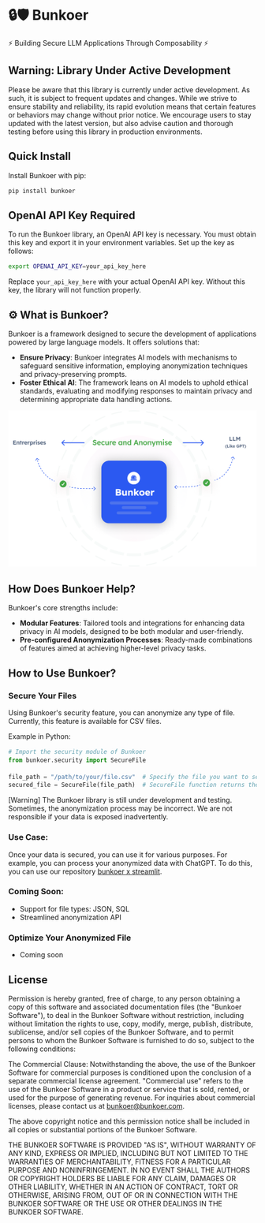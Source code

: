 
# 🔒🛡️ Bunkoer

⚡ Building Secure LLM Applications Through Composability ⚡

## Warning: Library Under Active Development

Please be aware that this library is currently under active development. As such, it is subject to frequent updates and changes. While we strive to ensure stability and reliability, its rapid evolution means that certain features or behaviors may change without prior notice. We encourage users to stay updated with the latest version, but also advise caution and thorough testing before using this library in production environments.

## Quick Install

Install Bunkoer with pip:

```bash
pip install bunkoer
```
## OpenAI API Key Required

To run the Bunkoer library, an OpenAI API key is necessary. You must obtain this key and export it in your environment variables. Set up the key as follows:

```bash
export OPENAI_API_KEY=your_api_key_here
```

Replace `your_api_key_here` with your actual OpenAI API key. Without this key, the library will not function properly.

## ⚙️ What is Bunkoer?

Bunkoer is a framework designed to secure the development of applications powered by large language models. It offers solutions that:

- **Ensure Privacy**: Bunkoer integrates AI models with mechanisms to safeguard sensitive information, employing anonymization techniques and privacy-preserving prompts.
- **Foster Ethical AI**: The framework leans on AI models to uphold ethical standards, evaluating and modifying responses to maintain privacy and determining appropriate data handling actions.

![Schema](images/schema.png)

## How Does Bunkoer Help?

Bunkoer's core strengths include:

- **Modular Features**: Tailored tools and integrations for enhancing data privacy in AI models, designed to be both modular and user-friendly.
- **Pre-configured Anonymization Processes**: Ready-made combinations of features aimed at achieving higher-level privacy tasks.

## How to Use Bunkoer?

### Secure Your Files

Using Bunkoer's security feature, you can anonymize any type of file. Currently, this feature is available for CSV files.

Example in Python:

```python
# Import the security module of Bunkoer
from bunkoer.security import SecureFile 

file_path = "/path/to/your/file.csv"  # Specify the file you want to secure
secured_file = SecureFile(file_path)  # SecureFile function returns the path of the anonymized file
```

[Warning] The Bunkoer library is still under development and testing. Sometimes, the anonymization process may be incorrect. We are not responsible if your data is exposed inadvertently.

### Use Case:

Once your data is secured, you can use it for various purposes. For example, you can process your anonymized data with ChatGPT. To do this, you can use our repository [bunkoer x streamlit](https://github.com/Bunkoer/bunkoer-x-streamlit).

### Coming Soon:

- Support for file types: JSON, SQL
- Streamlined anonymization API

### Optimize Your Anonymized File

- Coming soon

## License

Permission is hereby granted, free of charge, to any person obtaining a copy of this software and associated documentation files (the "Bunkoer Software"), to deal in the Bunkoer Software without restriction, including without limitation the rights to use, copy, modify, merge, publish, distribute, sublicense, and/or sell copies of the Bunkoer Software, and to permit persons to whom the Bunkoer Software is furnished to do so, subject to the following conditions:

The Commercial Clause: Notwithstanding the above, the use of the Bunkoer Software for commercial purposes is conditioned upon the conclusion of a separate commercial license agreement. "Commercial use" refers to the use of the Bunkoer Software in a product or service that is sold, rented, or used for the purpose of generating revenue. For inquiries about commercial licenses, please contact us at bunkoer@bunkoer.com.

The above copyright notice and this permission notice shall be included in all copies or substantial portions of the Bunkoer Software.

THE BUNKOER SOFTWARE IS PROVIDED "AS IS", WITHOUT WARRANTY OF ANY KIND, EXPRESS OR IMPLIED, INCLUDING BUT NOT LIMITED TO THE WARRANTIES OF MERCHANTABILITY, FITNESS FOR A PARTICULAR PURPOSE AND NONINFRINGEMENT. IN NO EVENT SHALL THE AUTHORS OR COPYRIGHT HOLDERS BE LIABLE FOR ANY CLAIM, DAMAGES OR OTHER LIABILITY, WHETHER IN AN ACTION OF CONTRACT, TORT OR OTHERWISE, ARISING FROM, OUT OF OR IN CONNECTION WITH THE BUNKOER SOFTWARE OR THE USE OR OTHER DEALINGS IN THE BUNKOER SOFTWARE.
